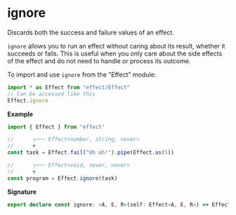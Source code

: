 # ignore

Discards both the success and failure values of an effect.

`ignore` allows you to run an effect without caring about its result,
whether it succeeds or fails. This is useful when you only care about the
side effects of the effect and do not need to handle or process its outcome.

To import and use `ignore` from the "Effect" module:

```ts
import * as Effect from "effect/Effect"
// Can be accessed like this
Effect.ignore
```

**Example**

```ts
import { Effect } from "effect"

//      ┌─── Effect<number, string, never>
//      ▼
const task = Effect.fail("Uh oh!").pipe(Effect.as(5))

//      ┌─── Effect<void, never, never>
//      ▼
const program = Effect.ignore(task)
```

**Signature**

```ts
export declare const ignore: <A, E, R>(self: Effect<A, E, R>) => Effect<void, never, R>
```
